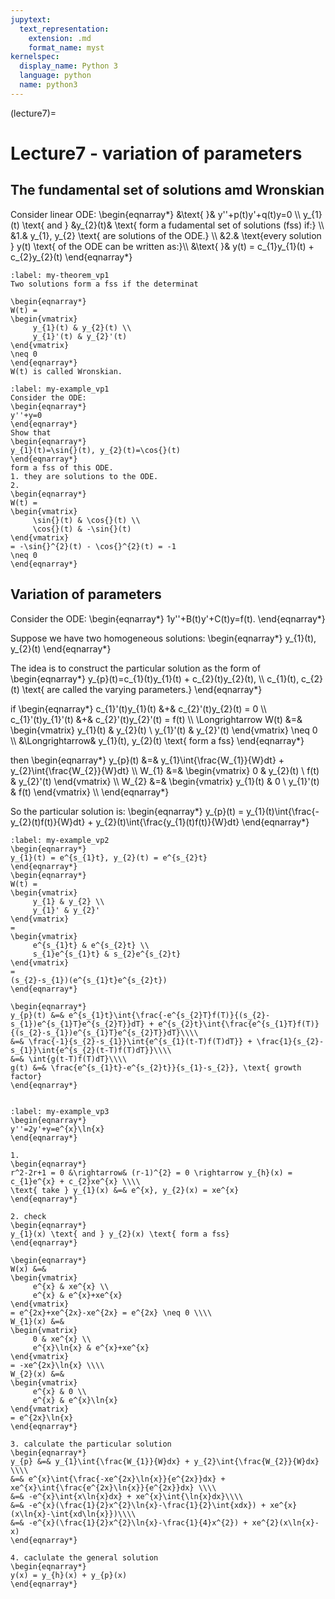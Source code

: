 ```yaml
---
jupytext:
  text_representation:
    extension: .md
    format_name: myst
kernelspec:
  display_name: Python 3
  language: python
  name: python3
---
```


(lecture7)=

# Lecture7 - variation of parameters

## The fundamental set of solutions amd Wronskian
Consider linear ODE:
\begin{eqnarray*}
&\text{   }& y''+p(t)y'+q(t)y=0 \\\\
y_{1}(t) \text{ and } &y_{2}(t)& \text{ form a fudamental set of solutions (fss) if:} \\\\
&1.& y_{1}, y_{2} \text{ are solutions of the ODE.} \\\\
&2.& \text{every solution } y(t) \text{ of the ODE can be written as:}\\\\
&\text{    }& y(t) = c_{1}y_{1}(t) + c_{2}y_{2}(t)
\end{eqnarray*}

````{prf:theorem}
:label: my-theorem_vp1
Two solutions form a fss if the determinat

\begin{eqnarray*}
W(t) = 
\begin{vmatrix}
     y_{1}(t) & y_{2}(t) \\
     y_{1}'(t) & y_{2}'(t) 
\end{vmatrix}
\neq 0
\end{eqnarray*}
W(t) is called Wronskian.

````

````{prf:example}
:label: my-example_vp1
Consider the ODE:
\begin{eqnarray*}
y''+y=0
\end{eqnarray*}
Show that
\begin{eqnarray*}
y_{1}(t)=\sin{}(t), y_{2}(t)=\cos{}(t)
\end{eqnarray*}
form a fss of this ODE.
1. they are solutions to the ODE.
2. 
\begin{eqnarray*}
W(t) =
\begin{vmatrix}
     \sin{}(t) & \cos{}(t) \\
     \cos{}(t) & -\sin{}(t)
\end{vmatrix}
= -\sin{}^{2}(t) - \cos{}^{2}(t) = -1
\neq 0
\end{eqnarray*}

````

## Variation of parameters
Consider the ODE:
\begin{eqnarray*}
1y''+B(t)y'+C(t)y=f(t).
\end{eqnarray*}

Suppose we have two homogeneous solutions:
\begin{eqnarray*}
y_{1}(t), y_{2}(t)
\end{eqnarray*}

The idea is to construct the particular solution as the form of
\begin{eqnarray*}
y_{p}(t)=c_{1}(t)y_{1}(t) + c_{2}(t)y_{2}(t), \\\\
c_{1}(t), c_{2}(t) \text{ are called the varying parameters.}
\end{eqnarray*}

if
\begin{eqnarray*}
c_{1}'(t)y_{1}(t) &+& c_{2}'(t)y_{2}(t) = 0 \\\\
c_{1}'(t)y_{1}'(t) &+& c_{2}'(t)y_{2}'(t) = f(t) \\\\
\Longrightarrow 
W(t) &=&
\begin{vmatrix}
     y_{1}(t) & y_{2}(t) \\
     y_{1}'(t) & y_{2}'(t)
\end{vmatrix}
\neq 0 \\\\
&\Longrightarrow& y_{1}(t), y_{2}(t) \text{ form a fss}
\end{eqnarray*}

then
\begin{eqnarray*}
y_{p}(t) &=& y_{1}\int{\frac{W_{1}}{W}dt} +  y_{2}\int{\frac{W_{2}}{W}dt} \\\\
W_{1} &=& 
\begin{vmatrix}
     0 & y_{2}(t) \\
     f(t) & y_{2}'(t)
\end{vmatrix} \\\\
W_{2} &=&
\begin{vmatrix}
     y_{1}(t) & 0 \\
     y_{1}'(t) & f(t)
\end{vmatrix} \\\\
\end{eqnarray*}

So the particular solution is:
\begin{eqnarray*}
y_{p}(t) = y_{1}(t)\int{\frac{-y_{2}(t)f(t)}{W}dt} +  y_{2}(t)\int{\frac{y_{1}(t)f(t)}{W}dt}
\end{eqnarray*}

````{prf:example}
:label: my-example_vp2
\begin{eqnarray*}
y_{1}(t) = e^{s_{1}t}, y_{2}(t) = e^{s_{2}t}
\end{eqnarray*}
\begin{eqnarray*}
W(t) = 
\begin{vmatrix}
     y_{1} & y_{2} \\
     y_{1}' & y_{2}'
\end{vmatrix}
= 
\begin{vmatrix}
     e^{s_{1}t} & e^{s_{2}t} \\
     s_{1}e^{s_{1}t} & s_{2}e^{s_{2}t}
\end{vmatrix}
=
(s_{2}-s_{1})(e^{s_{1}t}e^{s_{2}t})
\end{eqnarray*}

\begin{eqnarray*}
y_{p}(t) &=& e^{s_{1}t}\int{\frac{-e^{s_{2}T}f(T)}{(s_{2}-s_{1})e^{s_{1}T}e^{s_{2}T}}dT} + e^{s_{2}t}\int{\frac{e^{s_{1}T}f(T)}{(s_{2}-s_{1})e^{s_{1}T}e^{s_{2}T}}dT}\\\\
&=& \frac{-1}{s_{2}-s_{1}}\int{e^{s_{1}(t-T)f(T)dT}} + \frac{1}{s_{2}-s_{1}}\int{e^{s_{2}(t-T)f(T)dT}}\\\\
&=& \int{g(t-T)f(T)dT}\\\\
g(t) &=& \frac{e^{s_{1}t}-e^{s_{2}t}}{s_{1}-s_{2}}, \text{ growth factor}
\end{eqnarray*}


````


````{prf:example}
:label: my-example_vp3
\begin{eqnarray*}
y''=2y'+y=e^{x}\ln{x}
\end{eqnarray*}

1. 
\begin{eqnarray*}
r^2-2r+1 = 0 &\rightarrow& (r-1)^{2} = 0 \rightarrow y_{h}(x) = c_{1}e^{x} + c_{2}xe^{x} \\\\
\text{ take } y_{1}(x) &=& e^{x}, y_{2}(x) = xe^{x}
\end{eqnarray*}

2. check
\begin{eqnarray*}
y_{1}(x) \text{ and } y_{2}(x) \text{ form a fss}
\end{eqnarray*}

\begin{eqnarray*}
W(x) &=& 
\begin{vmatrix}
     e^{x} & xe^{x} \\
     e^{x} & e^{x}+xe^{x}
\end{vmatrix}
= e^{2x}+xe^{2x}-xe^{2x} = e^{2x} \neq 0 \\\\
W_{1}(x) &=& 
\begin{vmatrix}
     0 & xe^{x} \\
     e^{x}\ln{x} & e^{x}+xe^{x}
\end{vmatrix}
= -xe^{2x}\ln{x} \\\\
W_{2}(x) &=& 
\begin{vmatrix}
     e^{x} & 0 \\
     e^{x} & e^{x}\ln{x}
\end{vmatrix}
= e^{2x}\ln{x}
\end{eqnarray*}

3. calculate the particular solution
\begin{eqnarray*}
y_{p} &=& y_{1}\int{\frac{W_{1}}{W}dx} + y_{2}\int{\frac{W_{2}}{W}dx} \\\\
&=& e^{x}\int{\frac{-xe^{2x}\ln{x}}{e^{2x}}dx} + xe^{x}\int{\frac{e^{2x}\ln{x}}{e^{2x}}dx} \\\\
&=& -e^{x}\int{x\ln{x}dx} + xe^{x}\int{\ln{x}dx}\\\\
&=& -e^{x}(\frac{1}{2}x^{2}\ln{x}-\frac{1}{2}\int{xdx}) + xe^{x}(x\ln{x}-\int{xd\ln{x}})\\\\
&=& -e^{x}(\frac{1}{2}x^{2}\ln{x}-\frac{1}{4}x^{2}) + xe^{2}(x\ln{x}-x)
\end{eqnarray*}

4. caclulate the general solution
\begin{eqnarray*}
y(x) = y_{h}(x) + y_{p}(x)
\end{eqnarray*}

````






